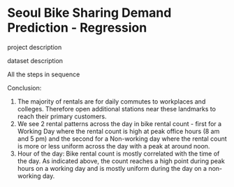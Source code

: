 # Seoul Bike Sharing Demand Prediction - Regression

project description

dataset description

All the steps in sequence

Conclusion:
1. The majority of rentals are for daily commutes to workplaces and colleges. Therefore open additional stations near these landmarks to reach their primary customers.
2. We see 2 rental patterns across the day in bike rental count - first for a Working Day where the rental count is high at peak office hours (8 am and 5 pm) and the second for a Non-working day where the rental count is more or less uniform across the day with a peak at around noon.
3. Hour of the day: Bike rental count is mostly correlated with the time of the day. As indicated above, the count reaches a high point during peak hours on a working day and is mostly uniform during the day on a non-working day.
